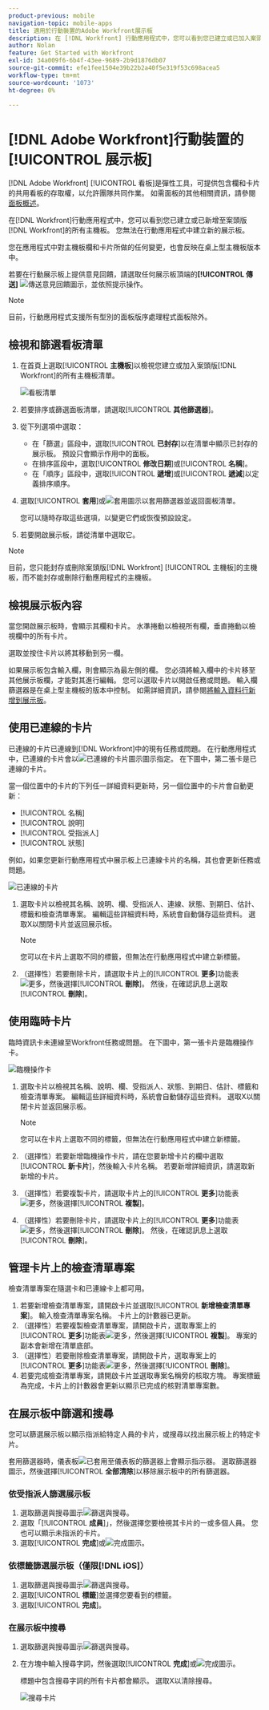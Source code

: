 ```yaml
---
product-previous: mobile
navigation-topic: mobile-apps
title: 適用於行動裝置的Adobe Workfront展示板
description: 在 [!DNL Workfront] 行動應用程式中，您可以看到您已建立或已加入案頭版 [!DNL Workfront]的所有主機板。
author: Nolan
feature: Get Started with Workfront
exl-id: 34a009f6-6b4f-43ee-9689-2b9d1876db07
source-git-commit: efe1fee1504e39b22b2a40f5e319f53c698acea5
workflow-type: tm+mt
source-wordcount: '1073'
ht-degree: 0%

---
```


# [!DNL Adobe Workfront]行動裝置的[!UICONTROL 展示板]

[!DNL Adobe Workfront] [!UICONTROL 看板]是彈性工具，可提供包含欄和卡片的共用看板的存取權，以允許團隊共同作業。 如需面板的其他相關資訊，請參閱[面板概述](/help/quicksilver/agile/boards-overview.md)。

在[!DNL Workfront]行動應用程式中，您可以看到您已建立或已新增至案頭版[!DNL Workfront]的所有主機板。 您無法在行動應用程式中建立新的展示板。

您在應用程式中對主機板欄和卡片所做的任何變更，也會反映在桌上型主機板版本中。

若要在行動展示板上提供意見回饋，請選取任何展示板頂端的&#x200B;**[!UICONTROL 傳送]** ![傳送意見回饋](assets/mobile-send-feedback-icon.png)圖示，並依照提示操作。

>[!NOTE]
>
>目前，行動應用程式支援所有型別的面板&#x200B;**&#x200B;**&#x200B;版序處理程式面板除外。

## 檢視和篩選看板清單

1. 在首頁上選取&#x200B;[!UICONTROL **主機板**]&#x200B;以檢視您建立或加入案頭版[!DNL Workfront]的所有主機板清單。

   ![看板清單](assets/mobile-all-boards-displayed.png)

1. 若要排序或篩選面板清單，請選取&#x200B;[!UICONTROL **其他篩選器**]。
1. 從下列選項中選取：

   * 在「篩選」區段中，選取&#x200B;[!UICONTROL **已封存**]&#x200B;以在清單中顯示已封存的展示板。 預設只會顯示作用中的面板。
   * 在排序區段中，選取&#x200B;[!UICONTROL **修改日期**]&#x200B;或&#x200B;[!UICONTROL **名稱**]。
   * 在「順序」區段中，選取&#x200B;[!UICONTROL **遞增**]&#x200B;或&#x200B;[!UICONTROL **遞減**]&#x200B;以定義排序順序。

1. 選取&#x200B;[!UICONTROL **套用**]&#x200B;或![套用圖示](assets/mobile-apply-icon-checkmark.png)以套用篩選器並返回面板清單。

   您可以隨時存取這些選項，以變更它們或恢復預設設定。

1. 若要開啟展示板，請從清單中選取它。

>[!NOTE]
>
>目前，您只能封存或刪除案頭版[!DNL Workfront] [!UICONTROL 主機板]的主機板，而不能封存或刪除行動應用程式的主機板。

## 檢視展示板內容

當您開啟展示板時，會顯示其欄和卡片。 水準捲動以檢視所有欄，垂直捲動以檢視欄中的所有卡片。

選取並按住卡片以將其移動到另一欄。

如果展示板包含輸入欄，則會顯示為最左側的欄。 您必須將輸入欄中的卡片移至其他展示板欄，才能對其進行編輯。 您可以選取卡片以開啟任務或問題。 輸入欄篩選器是在桌上型主機板的版本中控制。 如需詳細資訊，請參閱[將輸入資料行新增到展示板](/help/quicksilver/agile/use-boards-agile-planning-tools/add-intake-column-to-board.md)。

## 使用已連線的卡片

已連線的卡片已連線到[!DNL Workfront]中的現有任務或問題。 在行動應用程式中，已連線的卡片會以![已連線的卡片圖示](assets/mobile-boards-connected-card-icon.png)圖示指定。 在下圖中，第二張卡是已連線的卡片。

當一個位置中的卡片的下列任一詳細資料更新時，另一個位置中的卡片會自動更新：

* [!UICONTROL 名稱]
* [!UICONTROL 說明]
* [!UICONTROL 受指派人]
* [!UICONTROL 狀態]

例如，如果您更新行動應用程式中展示板上已連線卡片的名稱，其也會更新任務或問題。

![已連線的卡片](assets/mobile-types-of-cards.png)

1. 選取卡片以檢視其名稱、說明、欄、受指派人、連線、狀態、到期日、估計、標籤和檢查清單專案。 編輯這些詳細資料時，系統會自動儲存這些資料。 選取X以關閉卡片並返回展示板。

   >[!NOTE]
   >
   >您可以在卡片上選取不同的標籤，但無法在行動應用程式中建立新標籤。

1. （選擇性）若要刪除卡片，請選取卡片上的&#x200B;[!UICONTROL **更多**]&#x200B;功能表![更多](assets/more-icon-spectrum.png)，然後選擇&#x200B;[!UICONTROL **刪除**]。 然後，在確認訊息上選取&#x200B;[!UICONTROL **刪除**]。

## 使用臨時卡片

臨時資訊卡未連線至Workfront任務或問題。 在下圖中，第一張卡片是臨機操作卡。

![臨機操作卡](assets/mobile-types-of-cards.png)

1. 選取卡片以檢視其名稱、說明、欄、受指派人、狀態、到期日、估計、標籤和檢查清單專案。 編輯這些詳細資料時，系統會自動儲存這些資料。 選取X以關閉卡片並返回展示板。

   >[!NOTE]
   >
   >您可以在卡片上選取不同的標籤，但無法在行動應用程式中建立新標籤。

1. （選擇性）若要新增臨機操作卡片，請在您要新增卡片的欄中選取&#x200B;[!UICONTROL **新卡片**]，然後輸入卡片名稱。 若要新增詳細資訊，請選取新新增的卡片。

1. （選擇性）若要複製卡片，請選取卡片上的&#x200B;[!UICONTROL **更多**]&#x200B;功能表![更多](assets/more-icon-spectrum.png)，然後選擇&#x200B;[!UICONTROL **複製**]。

1. （選擇性）若要刪除卡片，請選取卡片上的&#x200B;[!UICONTROL **更多**]&#x200B;功能表![更多](assets/more-icon-spectrum.png)，然後選擇&#x200B;[!UICONTROL **刪除**]。 然後，在確認訊息上選取&#x200B;[!UICONTROL **刪除**]。

## 管理卡片上的檢查清單專案

檢查清單專案在隨選卡和已連線卡上都可用。

1. 若要新增檢查清單專案，請開啟卡片並選取&#x200B;[!UICONTROL **新增檢查清單專案**]。 輸入檢查清單專案名稱。 卡片上的計數器已更新。
1. （選擇性）若要複製檢查清單專案，請開啟卡片，選取專案上的&#x200B;[!UICONTROL **更多**]&#x200B;功能表![更多](assets/more-icon-spectrum.png)，然後選擇&#x200B;[!UICONTROL **複製**]。 專案的副本會新增在清單底部。
1. （選擇性）若要刪除檢查清單專案，請開啟卡片，選取專案上的&#x200B;[!UICONTROL **更多**]&#x200B;功能表![更多](assets/more-icon-spectrum.png)，然後選擇&#x200B;[!UICONTROL **刪除**]。
1. 若要完成檢查清單專案，請開啟卡片並選取專案名稱旁的核取方塊。
專案標籤為完成，卡片上的計數器會更新以顯示已完成的核對清單專案數。

## 在展示板中篩選和搜尋

您可以篩選展示板以顯示指派給特定人員的卡片，或搜尋以找出展示板上的特定卡片。

套用篩選器時，儀表板![已套用至儀表板](assets/active-filter-mobile-boards.png)的篩選器上會顯示指示器。 選取篩選器圖示，然後選擇&#x200B;[!UICONTROL **全部清除**]&#x200B;以移除展示板中的所有篩選器。

### 依受指派人篩選展示板

1. 選取篩選與搜尋圖示![篩選與搜尋](assets/filter-search-icon-mobile-boards.png)。
1. 選取「[!UICONTROL **成員**]」，然後選擇您要檢視其卡片的一或多個人員。 您也可以顯示未指派的卡片。
1. 選取&#x200B;[!UICONTROL **完成**]&#x200B;或![完成圖示](assets/mobile-apply-icon-checkmark.png)。

### 依標籤篩選展示板（僅限[!DNL iOS]）

1. 選取篩選與搜尋圖示![篩選與搜尋](assets/filter-search-icon-mobile-boards.png)。
1. 選取&#x200B;[!UICONTROL **標籤**]&#x200B;並選擇您要看到的標籤。
1. 選取&#x200B;[!UICONTROL **完成**]。

### 在展示板中搜尋

1. 選取篩選與搜尋圖示![篩選與搜尋](assets/filter-search-icon-mobile-boards.png)。
1. 在方塊中輸入搜尋字詞，然後選取&#x200B;[!UICONTROL **完成**]&#x200B;或![完成圖示](assets/mobile-apply-icon-checkmark.png)。

   標題中包含搜尋字詞的所有卡片都會顯示。
選取X以清除搜尋。

   ![搜尋卡片](assets/mobile-search-for-card.png)
